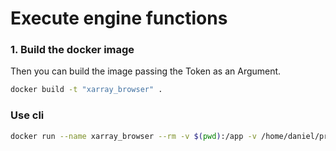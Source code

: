 # Execute engine functions 

<h3> 1. Build the docker image </h3>

Then you can build the image passing the Token as an Argument. 
```bash
docker build -t "xarray_browser" .
```

### Use cli 
```bash
docker run --name xarray_browser --rm -v $(pwd):/app -v /home/daniel/projects/weather-forecast/data/:/app/data -p 8050:8050 xarray_browser:latest python3 /app/xarray_browser/app.py
```